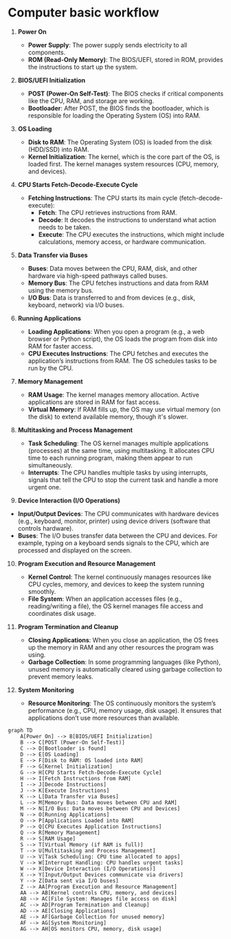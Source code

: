 # Computer basic workflow

1. **Power On**  
   - **Power Supply**: The power supply sends electricity to all components.  
   - **ROM (Read-Only Memory)**: The BIOS/UEFI, stored in ROM, provides the instructions to start up the system.

2. **BIOS/UEFI Initialization**  
   - **POST (Power-On Self-Test)**: The BIOS checks if critical components like the CPU, RAM, and storage are working.  
   - **Bootloader**: After POST, the BIOS finds the bootloader, which is responsible for loading the Operating System (OS) into RAM.

3. **OS Loading**  
   - **Disk to RAM**: The Operating System (OS) is loaded from the disk (HDD/SSD) into RAM.  
   - **Kernel Initialization**: The kernel, which is the core part of the OS, is loaded first. The kernel manages system resources (CPU, memory, and devices).

4. **CPU Starts Fetch-Decode-Execute Cycle**  
   - **Fetching Instructions**: The CPU starts its main cycle (fetch-decode-execute):  
     - **Fetch**: The CPU retrieves instructions from RAM.  
     - **Decode**: It decodes the instructions to understand what action needs to be taken.  
     - **Execute**: The CPU executes the instructions, which might include calculations, memory access, or hardware communication.

5. **Data Transfer via Buses**  
   - **Buses**: Data moves between the CPU, RAM, disk, and other hardware via high-speed pathways called buses.  
   - **Memory Bus**: The CPU fetches instructions and data from RAM using the memory bus.  
   - **I/O Bus**: Data is transferred to and from devices (e.g., disk, keyboard, network) via I/O buses.

6. **Running Applications**  
   - **Loading Applications**: When you open a program (e.g., a web browser or Python script), the OS loads the program from disk into RAM for faster access.  
   - **CPU Executes Instructions**: The CPU fetches and executes the application’s instructions from RAM. The OS schedules tasks to be run by the CPU.

7. **Memory Management**  
   - **RAM Usage**: The kernel manages memory allocation. Active applications are stored in RAM for fast access.  
   - **Virtual Memory**: If RAM fills up, the OS may use virtual memory (on the disk) to extend available memory, though it's slower.

8. **Multitasking and Process Management**  
   - **Task Scheduling**: The OS kernel manages multiple applications (processes) at the same time, using multitasking. It allocates CPU time to each running program, making them appear to run simultaneously.  
   - **Interrupts**: The CPU handles multiple tasks by using interrupts, signals that tell the CPU to stop the current task and handle a more urgent one.

9.  **Device Interaction (I/O Operations)**  
   - **Input/Output Devices**: The CPU communicates with hardware devices (e.g., keyboard, monitor, printer) using device drivers (software that controls hardware).  
   - **Buses**: The I/O buses transfer data between the CPU and devices. For example, typing on a keyboard sends signals to the CPU, which are processed and displayed on the screen.

10. **Program Execution and Resource Management**  
    - **Kernel Control**: The kernel continuously manages resources like CPU cycles, memory, and devices to keep the system running smoothly.  
    - **File System**: When an application accesses files (e.g., reading/writing a file), the OS kernel manages file access and coordinates disk usage.

11. **Program Termination and Cleanup**  
    - **Closing Applications**: When you close an application, the OS frees up the memory in RAM and any other resources the program was using.  
    - **Garbage Collection**: In some programming languages (like Python), unused memory is automatically cleared using garbage collection to prevent memory leaks.

12. **System Monitoring**  
    - **Resource Monitoring**: The OS continuously monitors the system’s performance (e.g., CPU, memory usage, disk usage). It ensures that applications don’t use more resources than available.


```mermaid
graph TD
    A[Power On] --> B[BIOS/UEFI Initialization]
    B --> C[POST (Power-On Self-Test)]
    C --> D[Bootloader is found]
    D --> E[OS Loading]
    E --> F[Disk to RAM: OS loaded into RAM]
    F --> G[Kernel Initialization]
    G --> H[CPU Starts Fetch-Decode-Execute Cycle]
    H --> I[Fetch Instructions from RAM]
    I --> J[Decode Instructions]
    J --> K[Execute Instructions]
    K --> L[Data Transfer via Buses]
    L --> M[Memory Bus: Data moves between CPU and RAM]
    M --> N[I/O Bus: Data moves between CPU and Devices]
    N --> O[Running Applications]
    O --> P[Applications Loaded into RAM]
    P --> Q[CPU Executes Application Instructions]
    Q --> R[Memory Management]
    R --> S[RAM Usage]
    S --> T[Virtual Memory (if RAM is full)]
    T --> U[Multitasking and Process Management]
    U --> V[Task Scheduling: CPU time allocated to apps]
    V --> W[Interrupt Handling: CPU handles urgent tasks]
    W --> X[Device Interaction (I/O Operations)]
    X --> Y[Input/Output Devices communicate via drivers]
    Y --> Z[Data sent via I/O buses]
    Z --> AA[Program Execution and Resource Management]
    AA --> AB[Kernel controls CPU, memory, and devices]
    AB --> AC[File System: Manages file access on disk]
    AC --> AD[Program Termination and Cleanup]
    AD --> AE[Closing Applications]
    AE --> AF[Garbage Collection for unused memory]
    AF --> AG[System Monitoring]
    AG --> AH[OS monitors CPU, memory, disk usage]

```